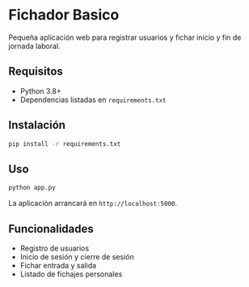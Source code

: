 # Fichador Basico

Pequeña aplicación web para registrar usuarios y fichar inicio y fin de jornada laboral.

## Requisitos

- Python 3.8+
- Dependencias listadas en `requirements.txt`

## Instalación

```bash
pip install -r requirements.txt
```

## Uso

```bash
python app.py
```

La aplicación arrancará en `http://localhost:5000`.

## Funcionalidades

- Registro de usuarios
- Inicio de sesión y cierre de sesión
- Fichar entrada y salida
- Listado de fichajes personales
